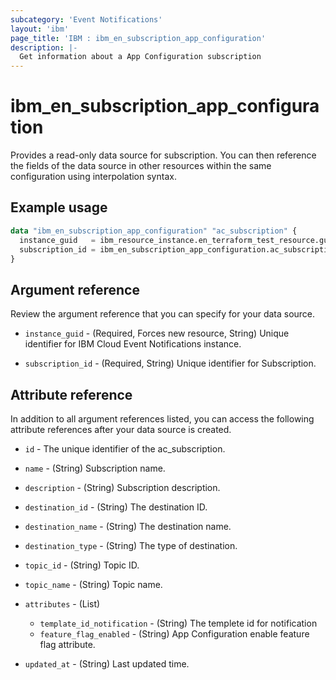 ```yaml
---
subcategory: 'Event Notifications'
layout: 'ibm'
page_title: 'IBM : ibm_en_subscription_app_configuration'
description: |-
  Get information about a App Configuration subscription
---
```


# ibm_en_subscription_app_configuration

Provides a read-only data source for subscription. You can then reference the fields of the data source in other resources within the same configuration using interpolation syntax.

## Example usage

```terraform
data "ibm_en_subscription_app_configuration" "ac_subscription" {
  instance_guid   = ibm_resource_instance.en_terraform_test_resource.guid
  subscription_id = ibm_en_subscription_app_configuration.ac_subscription.subscription_id
}
```

## Argument reference

Review the argument reference that you can specify for your data source.

- `instance_guid` - (Required, Forces new resource, String) Unique identifier for IBM Cloud Event Notifications instance.

- `subscription_id` - (Required, String) Unique identifier for Subscription.

## Attribute reference

In addition to all argument references listed, you can access the following attribute references after your data source is created.

- `id` - The unique identifier of the ac_subscription.

- `name` - (String) Subscription name.

- `description` - (String) Subscription description.

- `destination_id` - (String) The destination ID.

- `destination_name` - (String) The destination name.

- `destination_type` - (String) The type of destination.

- `topic_id` - (String) Topic ID.

- `topic_name` - (String) Topic name.

- `attributes` - (List)

  - `template_id_notification` - (String) The templete id for notification
  - `feature_flag_enabled` - (String) App Configuration enable feature flag attribute.

- `updated_at` - (String) Last updated time.
